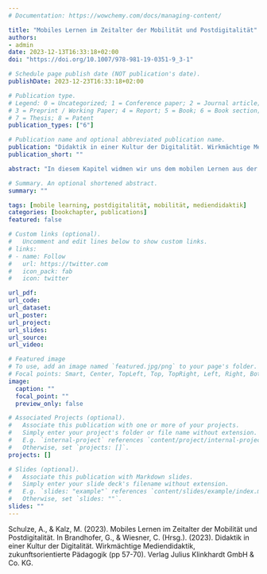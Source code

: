 ```yaml
---
# Documentation: https://wowchemy.com/docs/managing-content/

title: "Mobiles Lernen im Zeitalter der Mobilität und Postdigitalität"
authors:
- admin
date: 2023-12-13T16:33:18+02:00
doi: "https://doi.org/10.1007/978-981-19-0351-9_3-1"

# Schedule page publish date (NOT publication's date).
publishDate: 2023-12-23T16:33:18+02:00

# Publication type.
# Legend: 0 = Uncategorized; 1 = Conference paper; 2 = Journal article;
# 3 = Preprint / Working Paper; 4 = Report; 5 = Book; 6 = Book section;
# 7 = Thesis; 8 = Patent
publication_types: ["6"]

# Publication name and optional abbreviated publication name.
publication: "Didaktik in einer Kultur der Digitalität. Wirkmächtige Mediendidaktik, zukunftsorientierte Pädagogik."
publication_short: ""

abstract: "In diesem Kapitel widmen wir uns dem mobilen Lernen aus der Perspektive der Mobilität und Postdigitalität. Auf der Basis eines historischen Abrisses der verschiedenen Forschungs- und Entwicklungsströmungen des Feldes stellen die Autor:innen einige grundlegende Theorien und Modelle vor, die für die Diskussion zum mobilen Lernen ein hilfreiches Rahmenwerk zur Diskussion bieten können. Didaktische Perspektiven werden entlang den Orientierungsdimensionen einer „wirkmächtigen Mediendidaktik“ diskutiert."

# Summary. An optional shortened abstract.
summary: ""

tags: [mobile learning, postdigitalität, mobilität, mediendidaktik]
categories: [bookchapter, publications]
featured: false

# Custom links (optional).
#   Uncomment and edit lines below to show custom links.
# links:
# - name: Follow
#   url: https://twitter.com
#   icon_pack: fab
#   icon: twitter

url_pdf:
url_code:
url_dataset:
url_poster:
url_project:
url_slides:
url_source:
url_video:

# Featured image
# To use, add an image named `featured.jpg/png` to your page's folder. 
# Focal points: Smart, Center, TopLeft, Top, TopRight, Left, Right, BottomLeft, Bottom, BottomRight.
image:
  caption: ""
  focal_point: ""
  preview_only: false

# Associated Projects (optional).
#   Associate this publication with one or more of your projects.
#   Simply enter your project's folder or file name without extension.
#   E.g. `internal-project` references `content/project/internal-project/index.md`.
#   Otherwise, set `projects: []`.
projects: []

# Slides (optional).
#   Associate this publication with Markdown slides.
#   Simply enter your slide deck's filename without extension.
#   E.g. `slides: "example"` references `content/slides/example/index.md`.
#   Otherwise, set `slides: ""`.
slides: ""
---
```


Schulze, A., & Kalz, M. (2023). Mobiles Lernen im Zeitalter der Mobilität und Postdigitalität. In Brandhofer, G., & Wiesner, C. (Hrsg.). (2023). Didaktik in einer Kultur der Digitalität. Wirkmächtige Mediendidaktik, zukunftsorientierte Pädagogik (pp 57-70). Verlag Julius Klinkhardt GmbH & Co. KG. 
